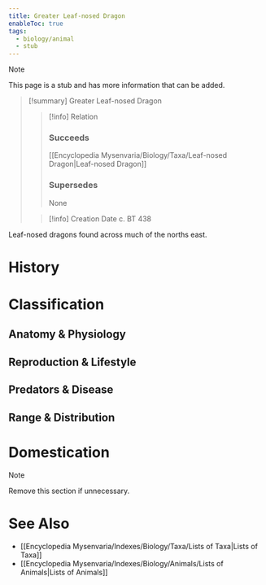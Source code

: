 ```yaml
---
title: Greater Leaf-nosed Dragon
enableToc: true
tags:
  - biology/animal
  - stub
---
```


> [!note]
> This page is a stub and has more information that can be added.

> [!summary] Greater Leaf-nosed Dragon
> > [!info] Relation
> > ### Succeeds
> > [[Encyclopedia Mysenvaria/Biology/Taxa/Leaf-nosed Dragon|Leaf-nosed Dragon]]
> > ### Supersedes
> > None
>
> > [!info] Creation Date
> > c. BT 438

Leaf-nosed dragons found across much of the norths east.
# History

# Classification
## Anatomy & Physiology

## Reproduction & Lifestyle

## Predators & Disease

## Range & Distribution

# Domestication

> [!note]
> Remove this section if unnecessary.
# See Also
- [[Encyclopedia Mysenvaria/Indexes/Biology/Taxa/Lists of Taxa|Lists of Taxa]]
- [[Encyclopedia Mysenvaria/Indexes/Biology/Animals/Lists of Animals|Lists of Animals]]
